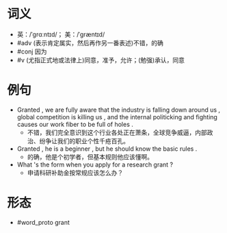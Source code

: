 # 词义
- 英：/ˈɡrɑːntɪd/； 美：/ˈɡræntɪd/
- #adv (表示肯定属实，然后再作另一番表述)不错，的确
- #conj 因为
- #v (尤指正式地或法律上)同意，准予，允许；(勉强)承认，同意
# 例句
- Granted , we are fully aware that the industry is falling down around us , global competition is killing us , and the internal politicking and fighting causes our work fiber to be full of holes .
	- 不错，我们完全意识到这个行业各处正在萧条，全球竞争威逼，内部政治、纷争让我们的职业个性千疮百孔。
- Granted , he is a beginner , but he should know the basic rules .
	- 的确，他是个初学者，但基本规则他应该懂啊。
- What 's the form when you apply for a research grant ?
	- 申请科研补助金按常规应该怎么办？
# 形态
- #word_proto grant
